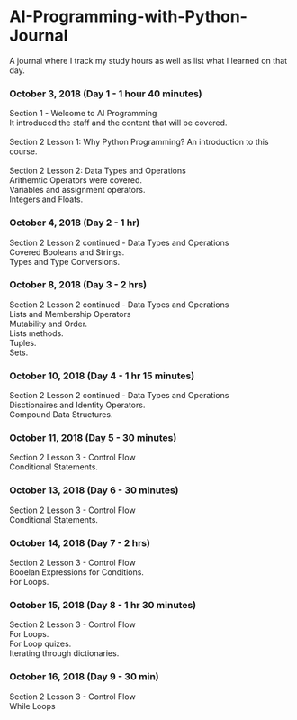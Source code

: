 # AI-Programming-with-Python-Journal
A journal where I track my study hours as well as list what I learned on that day.
<h3> October 3, 2018 (Day 1 - 1 hour 40 minutes) </h3>
Section 1 - Welcome to AI Programming
<br>
It introduced the staff and the content that will be covered.
<br>
<br>
Section 2 Lesson 1: Why Python Programming?
An introduction to this course.
<br>
<br>
Section 2 Lesson 2: Data Types and Operations
<br>
Arithemtic Operators were covered.
<br>
Variables and assignment operators.
<br>
Integers and Floats.
<h3> October 4, 2018 (Day 2 - 1 hr) </h3>
Section 2 Lesson 2 continued - Data Types and Operations
<br>
Covered Booleans and Strings.
<br>
Types and Type Conversions.
<h3> October 8, 2018 (Day 3 - 2 hrs) </h3>
Section 2 Lesson 2 continued - Data Types and Operations
<br>
Lists and Membership Operators
<br>
Mutability and Order.
<br>
Lists methods.
<br>
Tuples.
<br>
Sets.
<h3> October 10, 2018 (Day 4 - 1 hr 15 minutes) </h3>
Section 2 Lesson 2 continued - Data Types and Operations
<br>
Disctionaires and Identity Operators.
<br>
Compound Data Structures.
<h3> October 11, 2018 (Day 5 - 30 minutes) </h3>
Section 2 Lesson 3 - Control Flow
<br>
Conditional Statements.
<br>
<h3> October 13, 2018 (Day 6 - 30 minutes) </h3>
Section 2 Lesson 3 - Control Flow
<br>
Conditional Statements.
<br>
<h3> October 14, 2018 (Day 7 - 2 hrs) </h3>
Section 2 Lesson 3 - Control Flow
<br>
Booelan Expressions for Conditions.
<br>
For Loops.
<br>
<h3> October 15, 2018 (Day 8 - 1 hr 30 minutes) </h3>
Section 2 Lesson 3 - Control Flow
<br>
For Loops.
<br>
For Loop quizes.
<br>
Iterating through dictionaries.
<br>
<h3> October 16, 2018 (Day 9 - 30 min) </h3>
Section 2 Lesson 3 - Control Flow
<br>
While Loops
<br>
